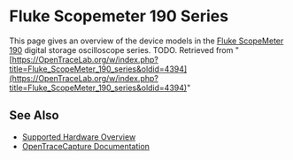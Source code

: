 # Fluke Scopemeter 190 Series

This page gives an overview of the device models in the [Fluke ScopeMeter 190](http://www.fluke.com/fluke/usen/Portable-Oscilloscopes/Fluke-190.htm?PID=56045) digital storage oscilloscope series. TODO. 
Retrieved from "[https://OpenTraceLab.org/w/index.php?title=Fluke_ScopeMeter_190_series&oldid=4394](https://OpenTraceLab.org/w/index.php?title=Fluke_ScopeMeter_190_series&oldid=4394)"

## See Also
- [Supported Hardware Overview](../supported-hardware.md)
- [OpenTraceCapture Documentation](../../opentracecapture/overview.md)
